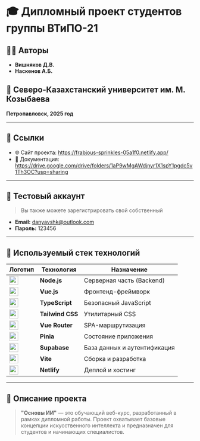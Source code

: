 # 🎓 Дипломный проект студентов группы **ВТиПО-21**

## 👨‍💻 Авторы
- **Вишняков Д.В.**
- **Наскенов А.Б.**

## 🏫 Северо-Казахстанский университет им. М. Козыбаева  
**Петропавловск, 2025 год**

---

## 🔗 Cсылки
- 🌐 Сайт проекта: https://frabjous-sprinkles-05a1f0.netlify.app/
- 📄 Документация: https://drive.google.com/drive/folders/1aP9wMgAWdjnyr1X1spY1pgdc5v1Th3OC?usp=sharing

---

## 👤 Тестовый аккаунт  
> Вы также можете зарегистрировать свой собственный

- **Email:** danyavshk@outlook.com  
- **Пароль:** 123456

---

## 🧰 Используемый стек технологий

| Логотип | Технология | Назначение |
|--------|------------|-------------|
| <img src="https://cdn.simpleicons.org/node.js/339933" height="24"/> | **Node.js** | Серверная часть (Backend) |
| <img src="https://cdn.simpleicons.org/vue.js/4FC08D" height="24"/> | **Vue.js** | Фронтенд-фреймворк |
| <img src="https://cdn.simpleicons.org/typescript/3178C6" height="24"/> | **TypeScript** | Безопасный JavaScript |
| <img src="https://cdn.simpleicons.org/tailwindcss/06B6D4" height="24"/> | **Tailwind CSS** | Утилитарный CSS |
| <img src="https://vuejs.org/images/logo.png" height="24"/> | **Vue Router** | SPA-маршрутизация |
| <img src="https://pinia.vuejs.org/logo.svg" height="24"/> | **Pinia** | Состояние приложения |
| <img src="https://cdn.simpleicons.org/supabase/3ECF8E" height="24"/> | **Supabase** | База данных и аутентификация |
| <img src="https://cdn.simpleicons.org/vite/646CFF" height="24"/> | **Vite** | Сборка и разработка |
| <img src="https://cdn.simpleicons.org/netlify/00C7B7" height="24"/> | **Netlify** | Деплой и хостинг |

---

## 📌 Описание проекта

> **"Основы ИИ"** — это обучающий веб-курс, разработанный в рамках дипломной работы. Проект охватывает базовые концепции искусственного интеллекта и предназначен для студентов и начинающих специалистов.
